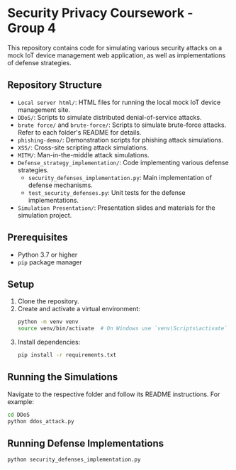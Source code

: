 # Security Privacy Coursework - Group 4

This repository contains code for simulating various security attacks on a mock IoT device management web application, as well as implementations of defense strategies.

## Repository Structure

- `Local server html/`: HTML files for running the local mock IoT device management site.
- `DDoS/`: Scripts to simulate distributed denial-of-service attacks.
- `brute force/` and `brute-force/`: Scripts to simulate brute-force attacks. Refer to each folder's README for details.
- `phishing-demo/`: Demonstration scripts for phishing attack simulations.
- `XSS/`: Cross-site scripting attack simulations.
- `MITM/`: Man-in-the-middle attack simulations.
- `Defense_strategy_implementation/`: Code implementing various defense strategies.
  - `security_defenses_implementation.py`: Main implementation of defense mechanisms.
  - `test_security_defenses.py`: Unit tests for the defense implementations.
- `Simulation Presentation/`: Presentation slides and materials for the simulation project.

## Prerequisites

- Python 3.7 or higher
- `pip` package manager

## Setup

1. Clone the repository.
2. Create and activate a virtual environment:
   ```bash
   python -m venv venv
   source venv/bin/activate  # On Windows use `venv\Scripts\activate`
   ```
3. Install dependencies:
   ```bash
   pip install -r requirements.txt
   ```

## Running the Simulations

Navigate to the respective folder and follow its README instructions. For example:
```bash
cd DDoS
python ddos_attack.py
```

## Running Defense Implementations

```bash
python security_defenses_implementation.py
```


